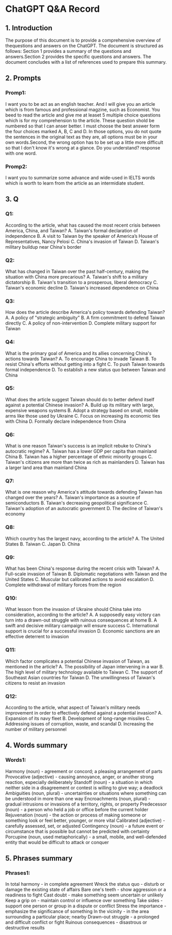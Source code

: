 # ChatGPT Q&A Record


## 1. Introduction

   The purpose of this document is to provide a comprehensive overview of thequestions and answers on the ChatGPT. 
The document is structured as follows: Section 1 provides a summary of the questions and answers.Section 2 provides the specific questions and answers. The document concludes with a list of references used to prepare this summary.

## 2. Prompts

### Promp1: 
   I want you to be act as an english teacher. And I will give you an article which is from famous and professional magzine, such as Economist. You beed to read the article and give me at leaset 5 multiple choice questions which is for my comprehension to the article. These question shold be numbered so that I can anser better. I must choose the best answer form the four choices marked A, B, C and D. In those options, you do not quote the sentences in the original text as they are, all options must be in your own words.Second, the wrong option has to be set up a little more difficult so that I don't know it's wrong at a glance. Do you understand? response with one word.


### Promp2: 
   I want you to summarize some advance and wide-used in IELTS words which is worth to learn from the article as an intermidiate student.


## 3. Q

### Q1: 
   According to the article, what has caused the most recent crisis between America, China, and Taiwan?
A. Taiwan's formal declaration of independence
B. A visit to Taiwan by the speaker of America’s House of Representatives, Nancy Pelosi
C. China's invasion of Taiwan
D. Taiwan's military buildup near China's border


### Q2: 
   What has changed in Taiwan over the past half-century, making the situation with China more precarious?
A. Taiwan's shift to a military dictatorship
B. Taiwan's transition to a prosperous, liberal democracy
C. Taiwan's economic decline
D. Taiwan's increased dependence on China


### Q3: 
   How does the article describe America's policy towards defending Taiwan?
A. A policy of "strategic ambiguity"
B. A firm commitment to defend Taiwan directly
C. A policy of non-intervention
D. Complete military support for Taiwan


### Q4: 
   What is the primary goal of America and its allies concerning China's actions towards Taiwan?
A. To encourage China to invade Taiwan
B. To resist China's efforts without getting into a fight
C. To push Taiwan towards formal independence
D. To establish a new status quo between Taiwan and China


### Q5: 
   What does the article suggest Taiwan should do to better defend itself against a potential Chinese invasion?
A. Build up its military with large, expensive weapons systems
B. Adopt a strategy based on small, mobile arms like those used by Ukraine
C. Focus on increasing its economic ties with China
D. Formally declare independence from China


### Q6: 
   What is one reason Taiwan's success is an implicit rebuke to China's autocratic regime?
A. Taiwan has a lower GDP per capita than mainland China
B. Taiwan has a higher percentage of ethnic minority groups
C. Taiwan's citizens are more than twice as rich as mainlanders
D. Taiwan has a larger land area than mainland China


### Q7: 
   What is one reason why America's attitude towards defending Taiwan has changed over the years?
A. Taiwan's importance as a source of semiconductors
B. Taiwan's decreasing geopolitical significance
C. Taiwan's adoption of an autocratic government
D. The decline of Taiwan's economy


### Q8: 
   Which country has the largest navy, according to the article?
A. The United States
B. Taiwan
C. Japan
D. China


### Q9: 
   What has been China's response during the recent crisis with Taiwan?
A. Full-scale invasion of Taiwan
B. Diplomatic negotiations with Taiwan and the United States
C. Muscular but calibrated actions to avoid escalation
D. Complete withdrawal of military forces from the region


### Q10: 
  What lesson from the invasion of Ukraine should China take into consideration, according to the article?
A. A supposedly easy victory can turn into a drawn-out struggle with ruinous consequences at home
B. A swift and decisive military campaign will ensure success
C. International support is crucial for a successful invasion
D. Economic sanctions are an effective deterrent to invasion


### Q11: 
   Which factor complicates a potential Chinese invasion of Taiwan, as mentioned in the article?
A. The possibility of Japan intervening in a war
B. The high level of military technology available to Taiwan
C. The support of Southeast Asian countries for Taiwan
D. The unwillingness of Taiwan's citizens to resist an invasion


### Q12: 
   According to the article, what aspect of Taiwan's military needs improvement in order to effectively defend against a potential invasion?
A. Expansion of its navy fleet
B. Development of long-range missiles
C. Addressing issues of corruption, waste, and scandal
D. Increasing the number of military personnel


## 4. Words summary

### Words1: 
  Harmony (noun) - agreement or concord; a pleasing arrangement of parts
Provocative (adjective) - causing annoyance, anger, or another strong reaction, especially deliberately
Standoff (noun) - a situation in which neither side in a disagreement or contest is willing to give way; a deadlock
Ambiguities (noun, plural) - uncertainties or situations where something can be understood in more than one way
Encroachments (noun, plural) - gradual intrusions or invasions of a territory, rights, or property
Predecessor (noun) - a person who held a job or office before the current holder
Rejuvenation (noun) - the action or process of making someone or something look or feel better, younger, or more vital
Calibrated (adjective) - carefully assessed, set, or adjusted
Contingency (noun) - a future event or circumstance that is possible but cannot be predicted with certainty
Porcupine (noun, used metaphorically) - a small, mobile, and well-defended entity that would be difficult to attack or conquer


## 5. Phrases summary

### Phrases1: 
   
In total harmony - in complete agreement
Wreck the status quo - disturb or damage the existing state of affairs
Bare one's teeth - show aggression or a readiness to fight
Cast doubt - make something seem uncertain or unlikely
Keep a grip on - maintain control or influence over something
Take sides - support one person or group in a dispute or conflict
Stress the importance - emphasize the significance of something
In the vicinity - in the area surrounding a particular place; nearby
Drawn-out struggle - a prolonged and difficult conflict or fight
Ruinous consequences - disastrous or destructive results


